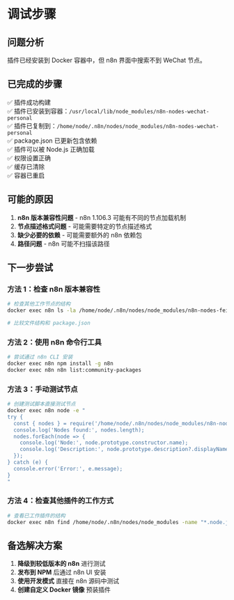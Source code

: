 # 调试步骤

## 问题分析

插件已经安装到 Docker 容器中，但 n8n 界面中搜索不到 WeChat 节点。

## 已完成的步骤

✅ 插件成功构建  
✅ 插件已安装到容器：`/usr/local/lib/node_modules/n8n-nodes-wechat-personal`  
✅ 插件已复制到：`/home/node/.n8n/nodes/node_modules/n8n-nodes-wechat-personal`  
✅ package.json 已更新包含依赖  
✅ 插件可以被 Node.js 正确加载  
✅ 权限设置正确  
✅ 缓存已清除  
✅ 容器已重启  

## 可能的原因

1. **n8n 版本兼容性问题** - n8n 1.106.3 可能有不同的节点加载机制
2. **节点描述格式问题** - 可能需要特定的节点描述格式
3. **缺少必要的依赖** - 可能需要额外的 n8n 依赖包
4. **路径问题** - n8n 可能不扫描该路径

## 下一步尝试

### 方法 1：检查 n8n 版本兼容性

```bash
# 检查其他工作节点的结构
docker exec n8n ls -la /home/node/.n8n/nodes/node_modules/n8n-nodes-feishu-lite/

# 比较文件结构和 package.json
```

### 方法 2：使用 n8n 命令行工具

```bash
# 尝试通过 n8n CLI 安装
docker exec n8n npm install -g n8n
docker exec n8n n8n list:community-packages
```

### 方法 3：手动测试节点

```bash
# 创建测试脚本直接测试节点
docker exec n8n node -e "
try {
  const { nodes } = require('/home/node/.n8n/nodes/node_modules/n8n-nodes-wechat-personal');
  console.log('Nodes found:', nodes.length);
  nodes.forEach(node => {
    console.log('Node:', node.prototype.constructor.name);
    console.log('Description:', node.prototype.description?.displayName);
  });
} catch (e) {
  console.error('Error:', e.message);
}
"
```

### 方法 4：检查其他插件的工作方式

```bash
# 查看已工作插件的结构
docker exec n8n find /home/node/.n8n/nodes/node_modules -name "*.node.js" | head -5
```

## 备选解决方案

1. **降级到较低版本的 n8n** 进行测试
2. **发布到 NPM** 后通过 n8n UI 安装
3. **使用开发模式** 直接在 n8n 源码中测试
4. **创建自定义 Docker 镜像** 预装插件